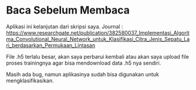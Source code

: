 # Baca Sebelum Membaca

Aplikasi ini kelanjutan dari skripsi saya.
Journal : https://www.researchgate.net/publication/382580037_Implementasi_Algoritma_Convolutional_Neural_Network_untuk_Klasifikasi_Citra_Jenis_Sepatu_Lari_berdasarkan_Permukaan_Lintasan

File .h5 terlalu besar, akan saya perbarui kembali atau akan saya upload file proses trainingnya agar bisa mendownload data .h5 nya sendiri.

Masih ada bug, namun aplikasinya sudah bisa digunakan untuk mengklasifikasikan. 
